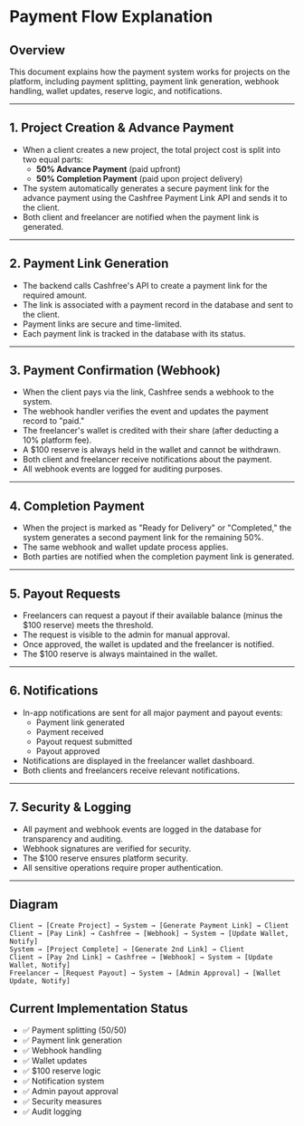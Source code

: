 # Payment Flow Explanation

## Overview
This document explains how the payment system works for projects on the platform, including payment splitting, payment link generation, webhook handling, wallet updates, reserve logic, and notifications.

---

## 1. Project Creation & Advance Payment
- When a client creates a new project, the total project cost is split into two equal parts:
  - **50% Advance Payment** (paid upfront)
  - **50% Completion Payment** (paid upon project delivery)
- The system automatically generates a secure payment link for the advance payment using the Cashfree Payment Link API and sends it to the client.
- Both client and freelancer are notified when the payment link is generated.

---

## 2. Payment Link Generation
- The backend calls Cashfree's API to create a payment link for the required amount.
- The link is associated with a payment record in the database and sent to the client.
- Payment links are secure and time-limited.
- Each payment link is tracked in the database with its status.

---

## 3. Payment Confirmation (Webhook)
- When the client pays via the link, Cashfree sends a webhook to the system.
- The webhook handler verifies the event and updates the payment record to "paid."
- The freelancer's wallet is credited with their share (after deducting a 10% platform fee).
- A $100 reserve is always held in the wallet and cannot be withdrawn.
- Both client and freelancer receive notifications about the payment.
- All webhook events are logged for auditing purposes.

---

## 4. Completion Payment
- When the project is marked as "Ready for Delivery" or "Completed," the system generates a second payment link for the remaining 50%.
- The same webhook and wallet update process applies.
- Both parties are notified when the completion payment link is generated.

---

## 5. Payout Requests
- Freelancers can request a payout if their available balance (minus the $100 reserve) meets the threshold.
- The request is visible to the admin for manual approval.
- Once approved, the wallet is updated and the freelancer is notified.
- The $100 reserve is always maintained in the wallet.

---

## 6. Notifications
- In-app notifications are sent for all major payment and payout events:
  - Payment link generated
  - Payment received
  - Payout request submitted
  - Payout approved
- Notifications are displayed in the freelancer wallet dashboard.
- Both clients and freelancers receive relevant notifications.

---

## 7. Security & Logging
- All payment and webhook events are logged in the database for transparency and auditing.
- Webhook signatures are verified for security.
- The $100 reserve ensures platform security.
- All sensitive operations require proper authentication.

---

## Diagram
```
Client → [Create Project] → System → [Generate Payment Link] → Client
Client → [Pay Link] → Cashfree → [Webhook] → System → [Update Wallet, Notify]
System → [Project Complete] → [Generate 2nd Link] → Client
Client → [Pay 2nd Link] → Cashfree → [Webhook] → System → [Update Wallet, Notify]
Freelancer → [Request Payout] → System → [Admin Approval] → [Wallet Update, Notify]
```

## Current Implementation Status
- ✅ Payment splitting (50/50)
- ✅ Payment link generation
- ✅ Webhook handling
- ✅ Wallet updates
- ✅ $100 reserve logic
- ✅ Notification system
- ✅ Admin payout approval
- ✅ Security measures
- ✅ Audit logging 